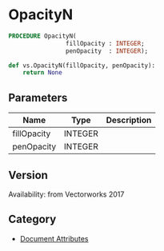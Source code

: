 # OpacityN

```pascal
PROCEDURE OpacityN(
				fillOpacity : INTEGER;
				penOpacity  : INTEGER);
```

```python
def vs.OpacityN(fillOpacity, penOpacity):
    return None
```

## Parameters
|Name|Type|Description|
|---|---|---|
|fillOpacity|INTEGER|   |
|penOpacity|INTEGER|   |

## Version
Availability: from Vectorworks 2017

## Category
* [Document Attributes](../Categories/Document%20Attributes.md)
